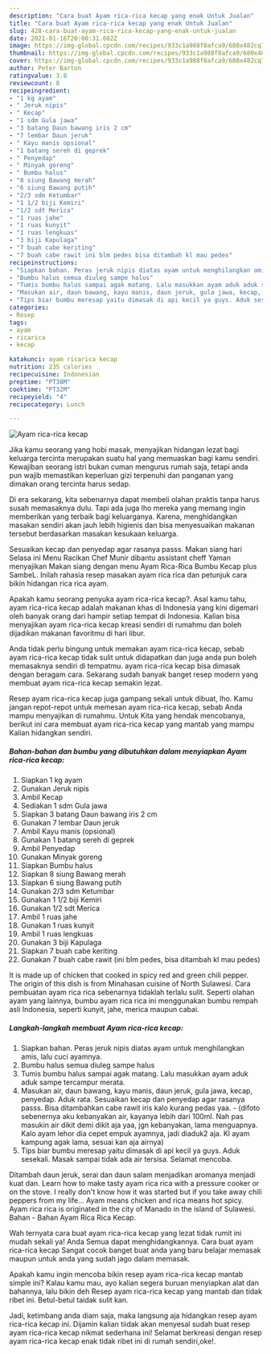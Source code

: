 ```yaml
---
description: "Cara buat Ayam rica-rica kecap yang enak Untuk Jualan"
title: "Cara buat Ayam rica-rica kecap yang enak Untuk Jualan"
slug: 428-cara-buat-ayam-rica-rica-kecap-yang-enak-untuk-jualan
date: 2021-01-16T20:00:31.602Z
image: https://img-global.cpcdn.com/recipes/933c1a988f8afca9/680x482cq70/ayam-rica-rica-kecap-foto-resep-utama.jpg
thumbnail: https://img-global.cpcdn.com/recipes/933c1a988f8afca9/680x482cq70/ayam-rica-rica-kecap-foto-resep-utama.jpg
cover: https://img-global.cpcdn.com/recipes/933c1a988f8afca9/680x482cq70/ayam-rica-rica-kecap-foto-resep-utama.jpg
author: Peter Barton
ratingvalue: 3.8
reviewcount: 8
recipeingredient:
- "1 kg ayam"
- " Jeruk nipis"
- " Kecap"
- "1 sdm Gula jawa"
- "3 batang Daun bawang iris 2 cm"
- "7 lembar Daun jeruk"
- " Kayu manis opsional"
- "1 batang sereh di geprek"
- " Penyedap"
- " Minyak goreng"
- " Bumbu halus"
- "8 siung Bawang merah"
- "6 siung Bawang putih"
- "2/3 sdm Ketumbar"
- "1 1/2 biji Kemiri"
- "1/2 sdt Merica"
- "1 ruas jahe"
- "1 ruas kunyit"
- "1 ruas lengkuas"
- "3 biji Kapulaga"
- "7 buah cabe keriting"
- "7 buah cabe rawit ini blm pedes bisa ditambah kl mau pedes"
recipeinstructions:
- "Siapkan bahan. Peras jeruk nipis diatas ayam untuk menghilangkan amis, lalu cuci ayamnya."
- "Bumbu halus semua diuleg sampe halus"
- "Tumis bumbu halus sampai agak matang. Lalu masukkan ayam aduk aduk sampe tercampur merata."
- "Masukan air, daun bawang, kayu manis, daun jeruk, gula jawa, kecap, penyedap. Aduk rata. Sesuaikan kecap dan penyedap agar rasanya passs. Bisa ditambahkan cabe rawit iris kalo kurang pedas yaa.  (difoto sebenernya aku kebanyakan air, kayanya lebih dari 100ml. Nah pas masukin air dikit demi dikit aja yaa, jgn kebanyakan, lama menguapnya. Kalo ayam lehor dia cepet empuk ayamnya, jadi diaduk2 aja. Kl ayam kampung agak lama, sesuai kan aja airnya)"
- "Tips biar bumbu meresap yaitu dimasak di api kecil ya guys. Aduk sesekali. Masak sampai tidak ada air tersisa. Selamat mencoba."
categories:
- Resep
tags:
- ayam
- ricarica
- kecap

katakunci: ayam ricarica kecap 
nutrition: 235 calories
recipecuisine: Indonesian
preptime: "PT38M"
cooktime: "PT32M"
recipeyield: "4"
recipecategory: Lunch

---
```



![Ayam rica-rica kecap](https://img-global.cpcdn.com/recipes/933c1a988f8afca9/680x482cq70/ayam-rica-rica-kecap-foto-resep-utama.jpg)

Jika kamu seorang yang hobi masak, menyajikan hidangan lezat bagi keluarga tercinta merupakan suatu hal yang memuaskan bagi kamu sendiri. Kewajiban seorang istri bukan cuman mengurus rumah saja, tetapi anda pun wajib memastikan keperluan gizi terpenuhi dan panganan yang dimakan orang tercinta harus sedap.

Di era  sekarang, kita sebenarnya dapat membeli olahan praktis tanpa harus susah memasaknya dulu. Tapi ada juga lho mereka yang memang ingin memberikan yang terbaik bagi keluarganya. Karena, menghidangkan masakan sendiri akan jauh lebih higienis dan bisa menyesuaikan makanan tersebut berdasarkan masakan kesukaan keluarga. 

Sesuaikan kecap dan penyedap agar rasanya passs. Makan siang hari Selasa ini Menu Racikan Chef Munir dibantu assistant cheff Yaman menyajikan Makan siang dengan menu Ayam Rica-Rica Bumbu Kecap plus SambeL. Inilah rahasia resep masakan ayam rica rica dan petunjuk cara bikin hidangan rica rica ayam.

Apakah kamu seorang penyuka ayam rica-rica kecap?. Asal kamu tahu, ayam rica-rica kecap adalah makanan khas di Indonesia yang kini digemari oleh banyak orang dari hampir setiap tempat di Indonesia. Kalian bisa menyajikan ayam rica-rica kecap kreasi sendiri di rumahmu dan boleh dijadikan makanan favoritmu di hari libur.

Anda tidak perlu bingung untuk memakan ayam rica-rica kecap, sebab ayam rica-rica kecap tidak sulit untuk didapatkan dan juga anda pun boleh memasaknya sendiri di tempatmu. ayam rica-rica kecap bisa dimasak dengan beragam cara. Sekarang sudah banyak banget resep modern yang membuat ayam rica-rica kecap semakin lezat.

Resep ayam rica-rica kecap juga gampang sekali untuk dibuat, lho. Kamu jangan repot-repot untuk memesan ayam rica-rica kecap, sebab Anda mampu menyajikan di rumahmu. Untuk Kita yang hendak mencobanya, berikut ini cara membuat ayam rica-rica kecap yang mantab yang mampu Kalian hidangkan sendiri.

<!--inarticleads1-->

##### Bahan-bahan dan bumbu yang dibutuhkan dalam menyiapkan Ayam rica-rica kecap:

1. Siapkan 1 kg ayam
1. Gunakan  Jeruk nipis
1. Ambil  Kecap
1. Sediakan 1 sdm Gula jawa
1. Siapkan 3 batang Daun bawang iris 2 cm
1. Gunakan 7 lembar Daun jeruk
1. Ambil  Kayu manis (opsional)
1. Gunakan 1 batang sereh di geprek
1. Ambil  Penyedap
1. Gunakan  Minyak goreng
1. Siapkan  Bumbu halus
1. Siapkan 8 siung Bawang merah
1. Siapkan 6 siung Bawang putih
1. Gunakan 2/3 sdm Ketumbar
1. Gunakan 1 1/2 biji Kemiri
1. Gunakan 1/2 sdt Merica
1. Ambil 1 ruas jahe
1. Gunakan 1 ruas kunyit
1. Ambil 1 ruas lengkuas
1. Gunakan 3 biji Kapulaga
1. Siapkan 7 buah cabe keriting
1. Gunakan 7 buah cabe rawit (ini blm pedes, bisa ditambah kl mau pedes)


It is made up of chicken that cooked in spicy red and green chili pepper. The origin of this dish is from Minahasan cuisine of North Sulawesi. Cara pembuatan ayam rica rica sebenarnya tidaklah terlalu sulit. Seperti olahan ayam yang lainnya, bumbu ayam rica rica ini menggunakan bumbu rempah asli Indonesia, seperti kunyit, jahe, merica maupun cabai. 

<!--inarticleads2-->

##### Langkah-langkah membuat Ayam rica-rica kecap:

1. Siapkan bahan. Peras jeruk nipis diatas ayam untuk menghilangkan amis, lalu cuci ayamnya.
1. Bumbu halus semua diuleg sampe halus
1. Tumis bumbu halus sampai agak matang. Lalu masukkan ayam aduk aduk sampe tercampur merata.
1. Masukan air, daun bawang, kayu manis, daun jeruk, gula jawa, kecap, penyedap. Aduk rata. Sesuaikan kecap dan penyedap agar rasanya passs. Bisa ditambahkan cabe rawit iris kalo kurang pedas yaa. -  (difoto sebenernya aku kebanyakan air, kayanya lebih dari 100ml. Nah pas masukin air dikit demi dikit aja yaa, jgn kebanyakan, lama menguapnya. Kalo ayam lehor dia cepet empuk ayamnya, jadi diaduk2 aja. Kl ayam kampung agak lama, sesuai kan aja airnya)
1. Tips biar bumbu meresap yaitu dimasak di api kecil ya guys. Aduk sesekali. Masak sampai tidak ada air tersisa. Selamat mencoba.


Ditambah daun jeruk, serai dan daun salam menjadikan aromanya menjadi kuat dan. Learn how to make tasty ayam rica rica with a pressure cooker or on the stove. I really don&#39;t know how it was started but if you take away chili peppers from my life… Ayam means chicken and rica means hot spicy. Ayam rica rica is originated in the city of Manado in the island of Sulawesi. Bahan - Bahan Ayam Rica Rica Kecap. 

Wah ternyata cara buat ayam rica-rica kecap yang lezat tidak rumit ini mudah sekali ya! Anda Semua dapat menghidangkannya. Cara buat ayam rica-rica kecap Sangat cocok banget buat anda yang baru belajar memasak maupun untuk anda yang sudah jago dalam memasak.

Apakah kamu ingin mencoba bikin resep ayam rica-rica kecap mantab simple ini? Kalau kamu mau, ayo kalian segera buruan menyiapkan alat dan bahannya, lalu bikin deh Resep ayam rica-rica kecap yang mantab dan tidak ribet ini. Betul-betul taidak sulit kan. 

Jadi, ketimbang anda diam saja, maka langsung aja hidangkan resep ayam rica-rica kecap ini. Dijamin kalian tiidak akan menyesal sudah buat resep ayam rica-rica kecap nikmat sederhana ini! Selamat berkreasi dengan resep ayam rica-rica kecap enak tidak ribet ini di rumah sendiri,oke!.

